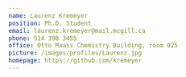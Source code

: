 ```yaml
---
name: Laurenz Kremeyer
position: Ph.D. Student
email: laurenz.kremeyer@mail.mcgill.ca
phone: 514 398 3455
office: Otto Maass Chemistry Building, room 025
picture: /images/profiles/Laurenz.jpg
homepage: https://github.com/kremeyer
---
```

